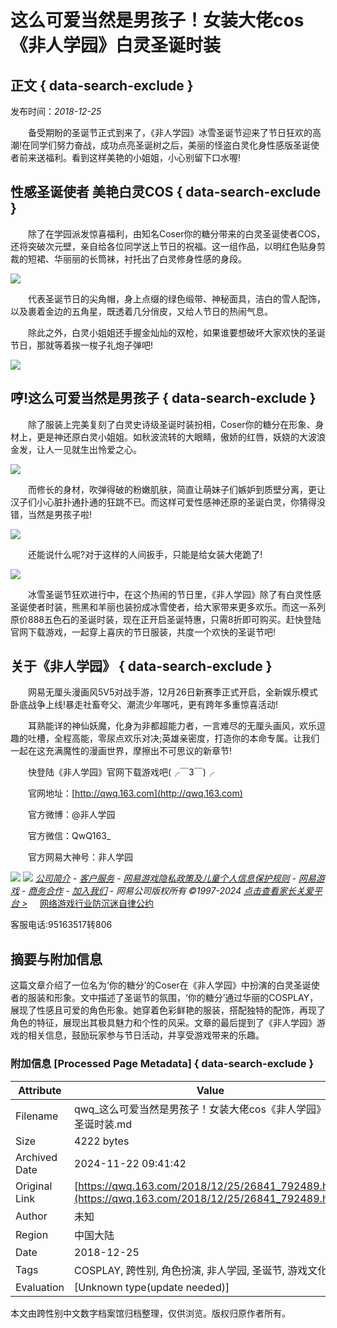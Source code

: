 # 这么可爱当然是男孩子！女装大佬cos《非人学园》白灵圣诞时装

## 正文 { data-search-exclude }


发布时间：_2018-12-25_

　　备受期盼的圣诞节正式到来了，《非人学园》冰雪圣诞节迎来了节日狂欢的高潮!在同学们努力奋战，成功点亮圣诞树之后，美丽的怪盗白灵化身性感版圣诞使者前来送福利。看到这样美艳的小姐姐，小心别留下口水喔!

## 性感圣诞使者 美艳白灵COS { data-search-exclude }

　　除了在学园派发惊喜福利，由知名Coser你的糖分带来的白灵圣诞使者COS，还将突破次元壁，亲自给各位同学送上节日的祝福。这一组作品，以明红色贴身剪裁的短裙、华丽丽的长筒袜，衬托出了白灵修身性感的身段。

![](https://nie.res.netease.com/r/pic/20181225/e096604f-6a0a-48b4-83ab-1309be38f9e7.jpg)

　　代表圣诞节日的尖角帽，身上点缀的绿色缎带、神秘面具，洁白的雪人配饰，以及裹着金边的五角星，既透着几分俏皮，又给人节日的热闹气息。

　　除此之外，白灵小姐姐还手握金灿灿的双枪，如果谁要想破坏大家欢快的圣诞节日，那就等着挨一梭子礼炮子弹吧!

![](https://nie.res.netease.com/r/pic/20181225/eeb5ec5a-856e-4c44-b2bd-678b03643548.jpg)

## 哼!这么可爱当然是男孩子 { data-search-exclude }

　　除了服装上完美复刻了白灵史诗级圣诞时装扮相，Coser你的糖分在形象、身材上，更是神还原白灵小姐姐。如秋波流转的大眼睛，傲娇的红唇，妖娆的大波浪金发，让人一见就生出怜爱之心。

![](https://nie.res.netease.com/r/pic/20181225/2a0e1990-b513-48d9-b8b9-2a9ecca596d8.jpg)

　　而修长的身材，吹弹得破的粉嫩肌肤，简直让萌妹子们嫉妒到质壁分离，更让汉子们小心脏扑通扑通的狂跳不已。而这样可爱性感神还原的圣诞白灵，你猜得没错，当然是男孩子啦!

![](https://nie.res.netease.com/r/pic/20181225/cf39ad6c-b983-438f-b963-03fc202c851c.jpg)

　　还能说什么呢?对于这样的人间扳手，只能是给女装大佬跪了!

![](https://nie.res.netease.com/r/pic/20181225/0e5cf344-de2e-4cea-be8a-92fde203a262.jpg)

　　冰雪圣诞节狂欢进行中，在这个热闹的节日里，《非人学园》除了有白灵性感圣诞使者时装，熊黑和羊丽也装扮成冰雪使者，给大家带来更多欢乐。而这一系列原价888五色石的圣诞时装，现在正开启圣诞特惠，只需8折即可购买。赶快登陆官网下载游戏，一起穿上喜庆的节日服装，共度一个欢快的圣诞节吧!

## 关于《非人学园》 { data-search-exclude }

　　网易无厘头漫画风5V5对战手游，12月26日新赛季正式开启，全新娱乐模式卧底战争上线!暴走社畜夸父、潮流少年哪吒，更有跨年多重惊喜活动!

　　耳熟能详的神仙妖魔，化身为非都超能力者，一言难尽的无厘头画风，欢乐逗趣的吐槽，全程高能，零尿点欢乐对决;英雄亲密度，打造你的本命专属。让我们一起在这充满魔性的漫画世界，摩擦出不可思议的新章节!

　　快登陆《非人学园》官网下载游戏吧(╭￣3￣)╭

　　官网地址：[http://qwq.163.com](http://qwq.163.com)

　　官方微博：@非人学园

　　官方微信：QwQ163\_

　　官方网易大神号：非人学园

[![](https://nie.res.netease.com/comm/NIE_copyRight/images/netease.2.png)](http://www.163.com) [![](https://nie.res.netease.com/comm/NIE_copyRight/images/nie.2.png)](http://game.163.com) _[公司简介](http://gb.corp.163.com/gb/about/overview.html) - [客户服务](http://help.163.com/) - [网易游戏隐私政策及儿童个人信息保护规则](https://protocol.unisdk.netease.com/api/template/v90/latest.html?data=eyJnYW1laWQiOiJoNTIiLCJhcHBfY2hhbm5lbCI6Im5ldGVhc2UiLCJwbGF0Zm9ybSI6IncifQ) - [网易游戏](http://game.163.com/about/) - [商务合作](http://game.163.com/contact/business.html) - [加入我们](http://hr.game.163.com/index.html) -_ _网易公司版权所有 ©1997-2024 [点击查看家长关爱平台 >](https://jiazhang.gm.163.com/)_     [网络游戏行业防沉迷自律公约](https://game.163.com/fcm/)

客服电话:95163517转806

## 摘要与附加信息

<!-- tcd_abstract -->
这篇文章介绍了一位名为‘你的糖分’的Coser在《非人学园》中扮演的白灵圣诞使者的服装和形象。文中描述了圣诞节的氛围，‘你的糖分’通过华丽的COSPLAY，展现了性感且可爱的角色形象。她穿着色彩鲜艳的服装，搭配独特的配饰，再现了角色的特征，展现出其极具魅力和个性的风采。文章的最后提到了《非人学园》游戏的相关信息，鼓励玩家参与节日活动，并享受游戏带来的乐趣。
<!-- tcd_abstract_end -->

### 附加信息 [Processed Page Metadata] { data-search-exclude }

| Attribute       | Value                                  |
|-----------------|----------------------------------------|
| Filename        | qwq_这么可爱当然是男孩子！女装大佬cos《非人学园》白灵圣诞时装.md                             |
| Size            | 4222 bytes                           |
| Archived Date   | 2024-11-22 09:41:42                             |
| Original Link   | [https://qwq.163.com/2018/12/25/26841_792489.html](https://qwq.163.com/2018/12/25/26841_792489.html)                       |
| Author          | 未知                               |
| Region          | 中国大陆                               |
| Date            | 2018-12-25                                 |
| Tags            | COSPLAY, 跨性别, 角色扮演, 非人学园, 圣诞节, 游戏文化                                 |
| Evaluation            | [Unknown type(update needed)]                                 |
<!-- tcd_table_end -->

本文由跨性别中文数字档案馆归档整理，仅供浏览。版权归原作者所有。
